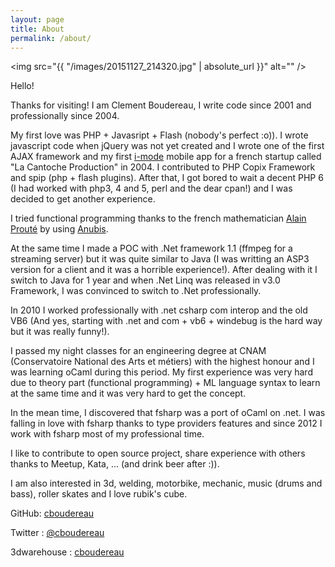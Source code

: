 ```yaml
---
layout: page
title: About
permalink: /about/
---
```


<span class="image left"><img src="{{ "/images/20151127_214320.jpg" | absolute_url }}" alt="" /></span>

Hello!

Thanks for visiting! I am Clement Boudereau, I write code since 2001 and professionally since 2004.

My first love was PHP + Javasript + Flash (nobody's perfect :o)). 
I wrote javascript code when jQuery was not yet created and I wrote one of the first AJAX framework and my first [i-mode](https://en.wikipedia.org/wiki/I-mode) mobile app for a french startup called "La Cantoche Production" in 2004.
I contributed to PHP Copix Framework and spip (php + flash plugins). 
After that, I got bored to wait a decent PHP 6 (I had worked with php3, 4 and 5, perl and the dear cpan!) and I was decided to get another experience.

I tried functional programming thanks to the french mathematician [Alain Prouté](http://www.logique.jussieu.fr/~alp/) by using [Anubis](https://fr.wikipedia.org/wiki/Anubis_(langage)).

At the same time I made a POC with .Net framework 1.1 (ffmpeg for a streaming server) but it was quite similar to Java (I was writting an ASP3 version for a client and it was a horrible experience!).
After dealing with it I switch to Java for 1 year and when .Net Linq was released in v3.0 Framework, I was convinced to switch to .Net professionally.

In 2010 I worked professionally with .net csharp com interop and the old VB6 (And yes, starting with .net and com + vb6 + windebug is the hard way but it was really funny!).

I passed my night classes for an engineering degree at CNAM (Conservatoire National des Arts et métiers) with the highest honour and I was learning oCaml during this period.
My first experience was very hard due to theory part (functional programming) + ML language syntax to learn at the same time and it was very hard to get the concept.

In the mean time, I discovered that fsharp was a port of oCaml on .net. 
I was falling in love with fsharp thanks to type providers features and since 2012 I work with fsharp most of my professional time.

I like to contribute to open source project, share experience with others thanks to Meetup, Kata, ... (and drink beer after :)).

I am also interested in 3d, welding, motorbike, mechanic, music (drums and bass), roller skates and I love rubik's cube.

GitHub:
[cboudereau](https://github.com/cboudereau)

Twitter :
[@cboudereau](https://twitter.com/cboudereau)

3dwarehouse :
[cboudereau](https://3dwarehouse.sketchup.com/user/0581142414212066722209576/Cl%C3%A9ment-B?nav=models)